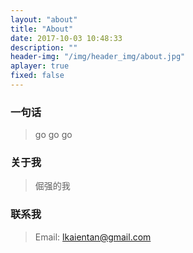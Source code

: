 ```yaml
---
layout: "about"
title: "About"
date: 2017-10-03 10:48:33
description: ""
header-img: "/img/header_img/about.jpg"
aplayer: true
fixed: false
---
```


### 一句话

>go go go 

### 关于我

>倔强的我



### 联系我

>Email: lkaientan@gmail.com

